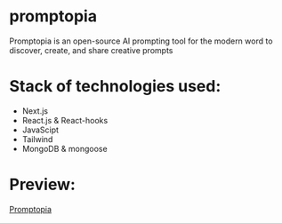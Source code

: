 # promptopia
Promptopia is an open-source AI prompting tool for the modern word to discover, create, and share creative prompts
# Stack of technologies used:
- Next.js
- React.js & React-hooks
- JavaScipt
- Tailwind
- MongoDB & mongoose
# Preview:
[Promptopia](https://promptopia-lundogers-projects.vercel.app/)
